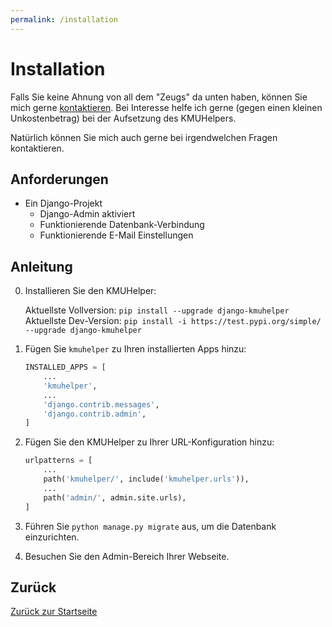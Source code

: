 ```yaml
---
permalink: /installation
---
```


# Installation

Falls Sie keine Ahnung von all dem "Zeugs" da unten haben, können Sie mich gerne [kontaktieren](https://rafaelurben.github.io/diverses/rafaelurben/#kontakt). Bei Interesse helfe ich gerne (gegen einen kleinen Unkostenbetrag) bei der Aufsetzung des KMUHelpers.

Natürlich können Sie mich auch gerne bei irgendwelchen Fragen kontaktieren.

## Anforderungen

-   Ein Django-Projekt
    -   Django-Admin aktiviert
    -   Funktionierende Datenbank-Verbindung
    -   Funktionierende E-Mail Einstellungen

## Anleitung

0.  Installieren Sie den KMUHelper:

    Aktuellste Vollversion: `pip install --upgrade django-kmuhelper`
    Aktuellste Dev-Version: `pip install -i https://test.pypi.org/simple/ --upgrade django-kmuhelper`

1.  Fügen Sie `kmuhelper` zu Ihren installierten Apps hinzu:

    ```python
    INSTALLED_APPS = [
        ...
        'kmuhelper',
        ...
        'django.contrib.messages',
        'django.contrib.admin',
    ]
    ```

2.  Fügen Sie den KMUHelper zu Ihrer URL-Konfiguration hinzu:

    ```python
    urlpatterns = [
        ...
        path('kmuhelper/', include('kmuhelper.urls')),
        ...
        path('admin/', admin.site.urls),
    ]
    ```

3.  Führen Sie `python manage.py migrate` aus, um die Datenbank einzurichten.

4.  Besuchen Sie den Admin-Bereich Ihrer Webseite.

## Zurück

[Zurück zur Startseite](./)
